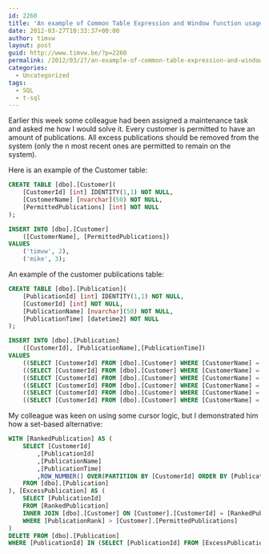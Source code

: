```yaml
---
id: 2260
title: 'An example of Common Table Expression and Window function usage...'
date: 2012-03-27T10:33:37+00:00
author: timvw
layout: post
guid: http://www.timvw.be/?p=2260
permalink: /2012/03/27/an-example-of-common-table-expression-and-window-function-usage/
categories:
  - Uncategorized
tags:
  - SQL
  - t-sql
---
```

Earlier this week some colleague had been assigned a maintenance task and asked me how I would solve it. Every customer is permitted to have an amount of publications. All excess publications should be removed from the system (only the n most recent ones are permitted to remain on the system).

Here is an example of the Customer table:

```sql
CREATE TABLE [dbo].[Customer](  
	[CustomerId] [int] IDENTITY(1,1) NOT NULL, 
	[CustomerName] [nvarchar](50) NOT NULL,  
	[PermittedPublications] [int] NOT NULL
);

INSERT INTO [dbo].[Customer]		  
	([CustomerName], [PermittedPublications])
VALUES
	('timvw', 2),		  
	('mike', 3);
```

An example of the customer publications table:

```sql
CREATE TABLE [dbo].[Publication](	  
	[PublicationId] [int] IDENTITY(1,1) NOT NULL,	  
	[CustomerId] [int] NOT NULL,	  
	[PublicationName] [nvarchar](50) NOT NULL,	  
	[PublicationTime] [datetime2] NOT NULL
);

INSERT INTO [dbo].[Publication]
  	([CustomerId], [PublicationName],[PublicationTime])
VALUES
	((SELECT [CustomerId] FROM [dbo].[Customer] WHERE [CustomerName] = 'timvw'), 'tim pub1', SYSUTCDATETIME()),		  
	((SELECT [CustomerId] FROM [dbo].[Customer] WHERE [CustomerName] = 'timvw'), 'tim pub2', SYSUTCDATETIME()),		  
	((SELECT [CustomerId] FROM [dbo].[Customer] WHERE [CustomerName] = 'timvw'), 'tim pub', SYSUTCDATETIME()),
	((SELECT [CustomerId] FROM [dbo].[Customer] WHERE [CustomerName] = 'timvw'), 'tim pub4', SYSUTCDATETIME()),
	((SELECT [CustomerId] FROM [dbo].[Customer] WHERE [CustomerName] = 'mike'), 'mike pub1', SYSUTCDATETIME()),
	((SELECT [CustomerId] FROM [dbo].[Customer] WHERE [CustomerName] = 'mike'), 'mike pub2', SYSUTCDATETIME()); 
```

My colleague was keen on using some cursor logic, but I demonstrated him how a set-based alternative:

```sql
WITH [RankedPublication] AS (	  
	SELECT [CustomerId]
		,[PublicationId]
		,[PublicationName]
		,[PublicationTime]
		,ROW_NUMBER() OVER(PARTITION BY [CustomerId] ORDER BY [PublicationTime]) AS [PublicationRank]
	FROM [dbo].[Publication]
), [ExcessPublication] AS (	  
	SELECT [PublicationId]	  
	FROM [RankedPublication]	  
	INNER JOIN [dbo].[Customer] ON [Customer].[CustomerId] = [RankedPublication].[CustomerId]	  
	WHERE [PublicationRank] > [Customer].[PermittedPublications]
)
DELETE FROM [dbo].[Publication]	  
WHERE [PublicationId] IN (SELECT [PublicationId] FROM [ExcessPublication]);
```
